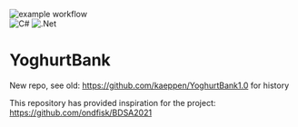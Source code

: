 ![example workflow](https://github.com/kaeppen/YoghurtBank/actions/workflows/build-and-test.yml/badge.svg?branch=main) <br>
![C#](https://img.shields.io/badge/c%23-%23239120.svg??style=flat-square&logo=appveyor&logo=c-sharp&logoColor=white)
![.Net](https://img.shields.io/badge/.NET-5C2D91?style=flat-square&logo=appveyor&logo=.net&logoColor=white)

# YoghurtBank
New repo, see old: https://github.com/kaeppen/YoghurtBank1.0 for history



This repository has provided inspiration for the project: https://github.com/ondfisk/BDSA2021  
